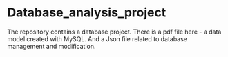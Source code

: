 # Database_analysis_project


The repository contains a database project. There is a pdf file here - a data model created with MySQL. And a Json file related to database management and modification.
